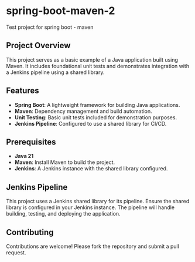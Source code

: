 # spring-boot-maven-2

Test project for spring boot - maven

## Project Overview

This project serves as a basic example of a Java application built using Maven. It includes foundational unit tests and demonstrates integration with a Jenkins pipeline using a shared library.

## Features

- **Spring Boot**: A lightweight framework for building Java applications.
- **Maven**: Dependency management and build automation.
- **Unit Testing**: Basic unit tests included for demonstration purposes.
- **Jenkins Pipeline**: Configured to use a shared library for CI/CD.

## Prerequisites

- **Java 21**
- **Maven**: Install Maven to build the project.
- **Jenkins**: A Jenkins instance with the shared library configured.

## Jenkins Pipeline

This project uses a Jenkins shared library for its pipeline. Ensure the shared library is configured in your Jenkins instance. The pipeline will handle building, testing, and deploying the application.

## Contributing

Contributions are welcome! Please fork the repository and submit a pull request.
